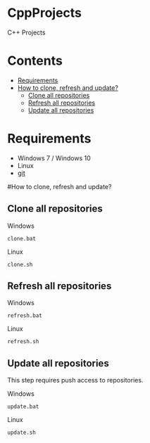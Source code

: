 # CppProjects
C++ Projects

# Contents
  * [Requirements](#requirements)
  * [How to clone, refresh and update?](#how-to-clone-refresh-and-update)
    * [Clone all repositories](#clone-all-repositories)
    * [Refresh all repositories](#refresh-all-repositories)
    * [Update all repositories](#update-all-repositories)

# Requirements
* Windows 7 / Windows 10
* Linux
* [git](https://git-scm.com/)

#How to clone, refresh and update?

## Clone all repositories

Windows
```
clone.bat
```

Linux
```
clone.sh
```

## Refresh all repositories

Windows
```
refresh.bat
```

Linux
```
refresh.sh
```

## Update all repositories

This step requires push access to repositories.

Windows
```
update.bat
```

Linux
```
update.sh
```

